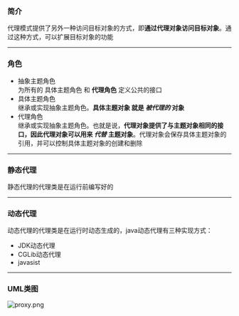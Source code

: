 ### 简介  

代理模式提供了另外一种访问目标对象的方式，即**通过代理对象访问目标对象**。通过这种方式，可以扩展目标对象的功能

---

### 角色  

* 抽象主题角色  
为所有的 具体主题角色 和 **代理角色** 定义公共的接口  
* 具体主题角色  
继承或实现抽象主题角色。**具体主题对象 就是 *被代理的* 对象**
* 代理角色  
继承或实现抽象主题角色。也就是说，**代理对象提供了与主题对象相同的接口，因此代理对象可以用来 *代替* 主题对象**。代理对象会保存具体主题对象的引用，并可以控制具体主题对象的创建和删除  

---

### 静态代理  

静态代理的代理类是在运行前编写好的

---

### 动态代理  

动态代理的代理类是在运行时动态生成的，java动态代理有三种实现方式：

* JDK动态代理
* CGLib动态代理
* javasist

---

### UML类图  

![proxy.png](http://timd.cn/content/images/pictures/proxy.png)   
